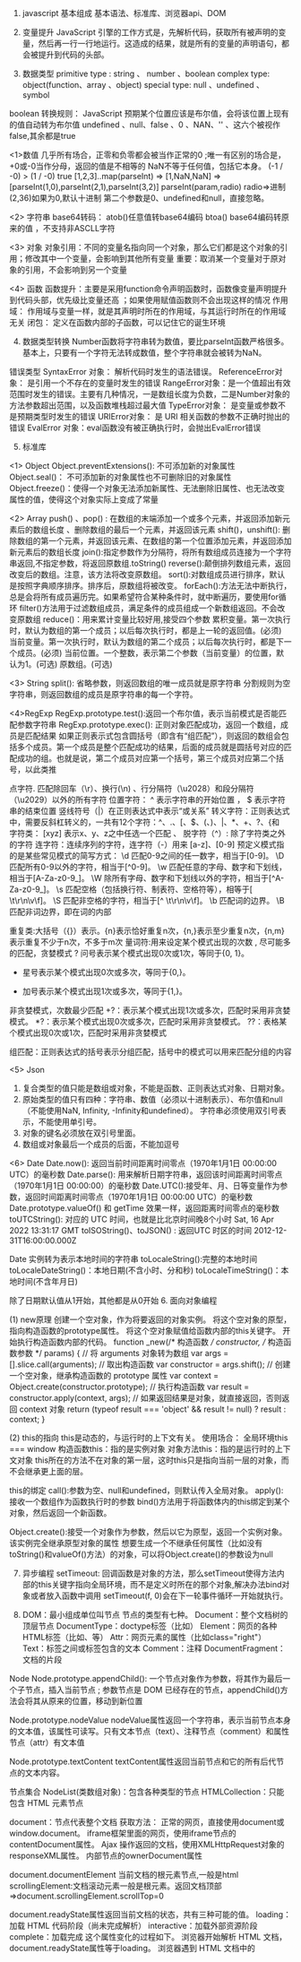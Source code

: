 1. javascript 基本组成
基本语法、标准库、浏览器api、DOM

2. 变量提升
JavaScript 引擎的工作方式是，先解析代码，获取所有被声明的变量，然后再一行一行地运行。这造成的结果，就是所有的变量的声明语句，都会被提升到代码的头部。

3. 数据类型
primitive type : string 、 number 、boolean
complex type: object(function、array 、object)
special type: null 、undefined 、 symbol

boolean 转换规则： JavaScript 预期某个位置应该是布尔值，会将该位置上现有的值自动转为布尔值
undefined 、null、false 、0 、NAN、'' 、这六个被视作false,其余都是true

<1>数值
几乎所有场合，正零和负零都会被当作正常的0 ;唯一有区别的场合是，+0或-0当作分母，返回的值是不相等的
NaN不等于任何值，包括它本身。 (-1 / -0) > (1 / -0) true
[1,2,3]..map(parseInt)  => [1,NaN,NaN] => [parseInt(1,0),parseInt(2,1),parseInt(3,2)]
parseInt(param,radio) radio=>进制(2,36)如果为0,默认十进制 第二个参数是0、undefined和null，直接忽略。

<2> 字符串
base64转码： atob()任意值转base64编码 btoa() base64编码转原来的值 ，不支持非ASCLL字符

<3> 对象
对象引用：不同的变量名指向同一个对象，那么它们都是这个对象的引用；修改其中一个变量，会影响到其他所有变量  重要：取消某一个变量对于原对象的引用，不会影响到另一个变量

<4> 函数
函数提升：主要是采用function命令声明函数时，函数像变量声明提升到代码头部，优先级比变量还高 ；如果使用赋值函数则不会出现这样的情况
作用域： 作用域与变量一样，就是其声明时所在的作用域，与其运行时所在的作用域无关
闭包： 定义在函数内部的子函数，可以记住它的诞生环境

4. 数据类型转换
Number函数将字符串转为数值，要比parseInt函数严格很多。基本上，只要有一个字符无法转成数值，整个字符串就会被转为NaN。

错误类型
SyntaxError 对象： 解析代码时发生的语法错误。
ReferenceError对象： 是引用一个不存在的变量时发生的错误
RangeError对象：是一个值超出有效范围时发生的错误。主要有几种情况，一是数组长度为负数，二是Number对象的方法参数超出范围，以及函数堆栈超过最大值
TypeError对象： 是变量或参数不是预期类型时发生的错误
URIError对象： 是 URI 相关函数的参数不正确时抛出的错误
EvalError 对象：eval函数没有被正确执行时，会抛出EvalError错误

5. 标准库

<1> Object
Object.preventExtensions(): 不可添加新的对象属性
Object.seal()： 不可添加新的对象属性也不可删除旧的对象属性
Object.freeze()：使得一个对象无法添加新属性、无法删除旧属性、也无法改变属性的值，使得这个对象实际上变成了常量

<2> Array
push() 、pop() : 在数组的末端添加一个或多个元素，并返回添加新元素后的数组长度 、删除数组的最后一个元素，并返回该元素
shift()，unshift(): 删除数组的第一个元素，并返回该元素、在数组的第一个位置添加元素，并返回添加新元素后的数组长度
join():指定参数作为分隔符，将所有数组成员连接为一个字符串返回,不指定参数，将返回原数组.toString()
reverse():颠倒排列数组元素，返回改变后的数组。注意，该方法将改变原数组。
sort():对数组成员进行排序，默认是按照字典顺序排序。排序后，原数组将被改变。
forEach():方法无法中断执行，总是会将所有成员遍历完。如果希望符合某种条件时，就中断遍历，要使用for循环
filter()方法用于过滤数组成员，满足条件的成员组成一个新数组返回。不会改变原数组
reduce()：用来累计变量比较好用,接受四个参数
累积变量。第一次执行时，默认为数组的第一个成员；以后每次执行时，都是上一轮的返回值。(必须)
当前变量。第一次执行时，默认为数组的第二个成员；以后每次执行时，都是下一个成员。(必须)
当前位置。一个整数，表示第二个参数（当前变量）的位置，默认为1。(可选)
原数组。(可选)

<3> String
split():
省略参数，则返回数组的唯一成员就是原字符串
分割规则为空字符串，则返回数组的成员是原字符串的每一个字符。

<4>RegExp
RegExp.prototype.test():返回一个布尔值，表示当前模式是否能匹配参数字符串
RegExp.prototype.exec(): 正则对象匹配成功，返回一个数组，成员是匹配结果
如果正则表示式包含圆括号（即含有“组匹配”），则返回的数组会包括多个成员。第一个成员是整个匹配成功的结果，后面的成员就是圆括号对应的匹配成功的组。也就是说，第二个成员对应第一个括号，第三个成员对应第二个括号，以此类推

点字符. 匹配除回车（\r）、换行(\n) 、行分隔符（\u2028）和段分隔符（\u2029）以外的所有字符
位置字符： ^ 表示字符串的开始位置 ， $ 表示字符串的结束位置
竖线符号（|）在正则表达式中表示“或关系”
转义字符：正则表达式中，需要反斜杠转义的，一共有12个字符：^、.、[、$、(、)、|、*、+、?、{和\
字符类： [xyz] 表示x、y、z之中任选一个匹配 、 脱字符（^）: 除了字符类之外的字符
连字符：连续序列的字符，连字符（-）用来 [a-z]、[0-9]
预定义模式指的是某些常见模式的简写方式：
\d 匹配0-9之间的任一数字，相当于[0-9]。
\D 匹配所有0-9以外的字符，相当于[^0-9]。
\w 匹配任意的字母、数字和下划线，相当于[A-Za-z0-9_]。
\W 除所有字母、数字和下划线以外的字符，相当于[^A-Za-z0-9_]。
\s 匹配空格（包括换行符、制表符、空格符等），相等于[ \t\r\n\v\f]。
\S 匹配非空格的字符，相当于[^ \t\r\n\v\f]。
\b 匹配词的边界。
\B 匹配非词边界，即在词的内部

重复类:大括号（{}）表示。{n}表示恰好重复n次，{n,}表示至少重复n次，{n,m}表示重复不少于n次，不多于m次
量词符:用来设定某个模式出现的次数 , 尽可能多的匹配，贪婪模式
? 问号表示某个模式出现0次或1次，等同于{0, 1}。
* 星号表示某个模式出现0次或多次，等同于{0,}。
+ 加号表示某个模式出现1次或多次，等同于{1,}。

非贪婪模式，次数最少匹配
+?：表示某个模式出现1次或多次，匹配时采用非贪婪模式。
*?：表示某个模式出现0次或多次，匹配时采用非贪婪模式。
??：表格某个模式出现0次或1次，匹配时采用非贪婪模式

组匹配：正则表达式的括号表示分组匹配，括号中的模式可以用来匹配分组的内容

<5> Json
1. 复合类型的值只能是数组或对象，不能是函数、正则表达式对象、日期对象。
2. 原始类型的值只有四种：字符串、数值（必须以十进制表示）、布尔值和null（不能使用NaN, Infinity, -Infinity和undefined）。
字符串必须使用双引号表示，不能使用单引号。
3. 对象的键名必须放在双引号里面。
4. 数组或对象最后一个成员的后面，不能加逗号

<6> Date
Date.now(): 返回当前时间距离时间零点（1970年1月1日 00:00:00 UTC）的毫秒数
Date.parse(): 用来解析日期字符串，返回该时间距离时间零点（1970年1月1日 00:00:00）的毫秒数
Date.UTC():接受年、月、日等变量作为参数，返回时间距离时间零点（1970年1月1日 00:00:00 UTC）的毫秒数
Date.prototype.valueOf() 和 getTime 效果一样，返回距离时间零点的毫秒数
toUTCString(): 对应的 UTC 时间，也就是比北京时间晚8个小时 Sat, 16 Apr 2022 13:31:17 GMT
toISOString()、toJSON() : 返回UTC 时区的时间 2012-12-31T16:00:00.000Z

Date 实例转为表示本地时间的字符串
toLocaleString():完整的本地时间
toLocaleDateString()：本地日期(不含小时、分和秒)
toLocaleTimeString()：本地时间(不含年月日)

除了日期默认值从1开始，其他都是从0开始
6. 面向对象编程

(1) new原理
创建一个空对象，作为将要返回的对象实例。
将这个空对象的原型，指向构造函数的prototype属性。
将这个空对象赋值给函数内部的this关键字。
开始执行构造函数内部的代码。
function _new(/* 构造函数 */ constructor, /* 构造函数参数 */ params) {
  // 将 arguments 对象转为数组
  var args = [].slice.call(arguments);
  // 取出构造函数
  var constructor = args.shift();
  // 创建一个空对象，继承构造函数的 prototype 属性
  var context = Object.create(constructor.prototype);
  // 执行构造函数
  var result = constructor.apply(context, args);
  // 如果返回结果是对象，就直接返回，否则返回 context 对象
  return (typeof result === 'object' && result != null) ? result : context;
}

(2) this的指向
this是动态的，与运行时的上下文有关。
使用场合：
全局环境this === window
构造函数this：指的是实例对象
对象方法this：指的是运行时的上下文对象 this所在的方法不在对象的第一层，这时this只是指向当前一层的对象，而不会继承更上面的层。

this的绑定
call():参数为空、null和undefined，则默认传入全局对象。
apply(): 接收一个数组作为函数执行时的参数
bind()方法用于将函数体内的this绑定到某个对象，然后返回一个新函数。

Object.create():接受一个对象作为参数，然后以它为原型，返回一个实例对象。该实例完全继承原型对象的属性
想要生成一个不继承任何属性（比如没有toString()和valueOf()方法）的对象，可以将Object.create()的参数设为null

7. 异步编程
setTimeout: 回调函数是对象的方法，那么setTimeout使得方法内部的this关键字指向全局环境，而不是定义时所在的那个对象,解决办法bind对象或者放入函数中调用
setTimeout(f, 0)会在下一轮事件循环一开始就执行。

8. DOM：最小组成单位叫节点
节点的类型有七种。
Document：整个文档树的顶层节点
DocumentType：doctype标签（比如<!DOCTYPE html>）
Element：网页的各种HTML标签（比如<body>、<a>等）
Attr：网页元素的属性（比如class="right"）
Text：标签之间或标签包含的文本
Comment：注释
DocumentFragment：文档的片段


Node
Node.prototype.appendChild():
一个节点对象作为参数，将其作为最后一个子节点，插入当前节点 ; 参数节点是 DOM 已经存在的节点，appendChild()方法会将其从原来的位置，移动到新位置

Node.prototype.nodeValue
nodeValue属性返回一个字符串，表示当前节点本身的文本值，该属性可读写。只有文本节点（text）、注释节点（comment）和属性节点（attr）有文本值

Node.prototype.textContent
textContent属性返回当前节点和它的所有后代节点的文本内容。


节点集合
NodeList(类数组对象)：包含各种类型的节点  HTMLCollection：只能包含 HTML 元素节点

document：节点代表整个文档
获取方法：
正常的网页，直接使用document或window.document。
iframe框架里面的网页，使用iframe节点的contentDocument属性。
Ajax 操作返回的文档，使用XMLHttpRequest对象的responseXML属性。
内部节点的ownerDocument属性

document.documentElement 当前文档的根元素节点,一般是html
scrollingElement:文档滚动元素一般是根元素。返回文档顶部=>document.scrollingElement.scrollTop=0

document.readyState属性返回当前文档的状态，共有三种可能的值。
loading：加载 HTML 代码阶段（尚未完成解析）
interactive：加载外部资源阶段
complete：加载完成
这个属性变化的过程如下。
浏览器开始解析 HTML 文档，document.readyState属性等于loading。
浏览器遇到 HTML 文档中的<script>元素，并且没有async或defer属性，就暂停解析，开始执行脚本，这时document.readyState属性还是等于loading。
HTML 文档解析完成，document.readyState属性变成interactive。
浏览器等待图片、样式表、字体文件等外部资源加载完成，一旦全部加载完成，document.readyState属性变成complete。 

元素获取
(1)querySelector() 返回匹配的第一个，querySelectorAll()返回所有匹配给定选择器的节点
(2)getElementsByTagName() 返回符合条件的所有元素
(3)getElementsByClassName() 返回一个类似数组的对象所有class名字符合指定条件的元素
(4)getElementById() 返回匹配指定id属性的元素节点

Element:文档元素组成的每个节点

Element.title属性用来读写当前元素的 HTML 属性title。该属性通常用来指定鼠标悬浮时弹出的文字提示框。

className值是一个字符串，每个class之间用空格分割。classList属性返回一个类似数组的对象，当前元素节点的每个class就是这个对象的一个成员。

innerHTML:该元素包含的所有 HTML 代码, outerHTML当前元素节点的所有 HTML 代码，包括该元素本身和所有子元素。

clientHeight: 元素节点的 CSS 高度（单位像素），只对块级元素生效，对于行内元素返回0 ,其中包括padding部分，但是不包括border、margin，如果有水平滚动条，还要减去水平滚动条。如果块级元素没有设置 CSS 高度，则返回实际高度
clientWidth: 返回元素节点的 CSS 宽度，同样只对块级元素有效，也是只包括元素本身的宽度和padding，如果有垂直滚动条，还要减去垂直滚动条的宽度
clientLeft: 左边框宽度
clientTop：顶部边框宽度

scrollHeight：属性返回一个整数值（小数会四舍五入），表示当前元素的总高度（单位像素），包括溢出容器、当前不可见的部分。它包括padding，但是不包括border、margin以及水平滚动条的高度（如果有水平滚动条的话），还包括伪元素（::before或::after）的高度。
scrollWidth属性表示当前元素的总宽度（单位像素）
重点：
// 返回网页的总高度
document.documentElement.scrollHeight
document.body.scrollHeight
元素节点的内容出现溢出，即使溢出的内容是隐藏的，scrollHeight属性仍然返回元素的总高度

scrollTop：表示当前元素的垂直滚动条向下滚动的像素数量。对于那些没有滚动条的网页元素，这两个属性总是等于0
scrollLeft属性表示当前元素的水平滚动条向右侧滚动的像素数量,scrollTop属性表示当前元素的垂直滚动条向下滚动的像素数量

offsetParent：返回最靠近当前元素的、并且 CSS 的position属性不等于static的上层元素。某个元素的所有上层节点的position属性都是static，则Element.offsetParent属性指向<body>元素

Element.offsetLeft返回当前元素左上角相对于Element.offsetParent节点的水平位移，
Element.offsetTop返回垂直位移，单位为像素。通常，这两个值是指相对于父节点的位移。
算出元素左上角相对于整张网页的坐标
function getElementPosition(e) {
  var x = 0;
  var y = 0;
  while (e !== null)  {
    x += e.offsetLeft;
    y += e.offsetTop;
    e = e.offsetParent;
  }
  return {x: x, y: y};
}

9. 事件
EventTarget.addEventListener()：参数type, listener[, useCapture]
EventTarget.removeEventListener(): 与上面一致
EventTarget.dispatchEvent(): 参数Event实例

Event
Event.currentTarget：事件当前正在通过的节点正在执行的监听函数所在的那个节点。随着事件的传播，这个属性的值会变。
Event.target：事件的原始触发节点，属性不会随着事件的传播而改变。
Event.preventDefault()：取消浏览器对当前事件的默认行为，不会阻止事件的传播
Event.stopPropagation()：阻止事件在 DOM 中继续传播，防止再触发定义在别的节点上的监听函数，但是不包括在当前节点上其他的事件监听函数
Event.stopImmediatePropagation()：阻止同一个事件的其他监听函数被调用，不管监听函数定义在当前节点还是其他节点

鼠标事件
mousemove：当鼠标在一个节点内部移动时触发。当鼠标持续移动时，该事件会连续触发。为了避免性能问题，建议对该事件的监听函数做一些限定，比如限定一段时间内只能运行一次。
mouseenter：鼠标进入一个节点时触发，进入子节点不会触发这个事件（详见后文）。
mouseover：鼠标进入一个节点时触发，进入子节点会再一次触发这个事件（详见后文）。
mouseout：鼠标离开一个节点时触发，离开父节点也会触发这个事件（详见后文）。
mouseleave：鼠标离开一个节点时触发，离开父节点不会触发这个事件（详见后文）。

mouseover事件和mouseenter事件，都是鼠标进入一个节点时触发。两者的区别是，mouseenter事件只触发一次，而只要鼠标在节点内部移动，mouseover事件会在子节点上触发多次。
mouseout事件和mouseleave事件，都是鼠标离开一个节点时触发。两者的区别是，在父元素内部离开一个子元素时，mouseleave事件不会触发，而mouseout事件会触发。

键盘事件
keydown、keypress、keyup




